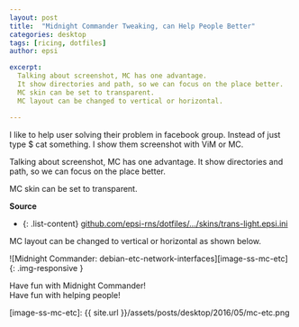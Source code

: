 ```yaml
---
layout: post
title:  "Midnight Commander Tweaking, can Help People Better"
categories: desktop
tags: [ricing, dotfiles]
author: epsi

excerpt:
  Talking about screenshot, MC has one advantage.
  It show directories and path, so we can focus on the place better.
  MC skin can be set to transparent.
  MC layout can be changed to vertical or horizontal.

---
```


I like to help user solving their problem in facebook group.
Instead of just type $ cat something.
I show them screenshot with ViM or MC.

Talking about screenshot, MC has one advantage.
It show directories and path, so we can focus on the place better.

MC skin can be set to transparent.

**Source**

* {: .list-content} [github.com/epsi-rns/dotfiles/.../skins/trans-light.epsi.ini][dotfiles-skin-mc]


MC layout can be changed to vertical or horizontal as shown below.

![Midnight Commander: debian-etc-network-interfaces][image-ss-mc-etc]{: .img-responsive }

Have fun with Midnight Commander!<br/>
Have fun with helping people!<br/>

[//]: <> ( -- -- -- links below -- -- -- )

[dotfiles-skin-mc]: https://github.com/epsi-rns/dotfiles/blob/master/config/mc/skins/trans-light.epsi.ini
[image-ss-mc-etc]: {{ site.url }}/assets/posts/desktop/2016/05/mc-etc.png
